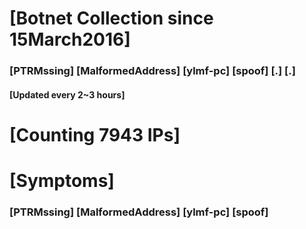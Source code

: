 # [Botnet Collection since 15March2016]
### [PTRMssing] [MalformedAddress] [ylmf-pc] [spoof] [.] [.]
#### [Updated every 2~3 hours]

# [Counting 7943 IPs]

# [Symptoms] 
###   [PTRMssing] [MalformedAddress] [ylmf-pc] [spoof]
